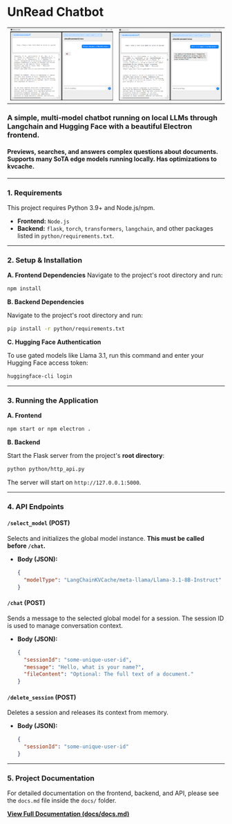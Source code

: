 # UnRead Chatbot

<table>
  <tr>
    <td><img src="./docs/assets/chat_preview_1.png" alt="Chatbot Preview 1" width="400"></td>
    <td><img src="./docs/assets/chat_preview_2.png" alt="Chatbot Preview 2" width="400"></td>
  </tr>
</table>

### A simple, multi-model chatbot running on local LLMs through Langchain and Hugging Face with a beautiful Electron frontend.  


#### Previews, searches, and answers complex questions about documents. Supports many SoTA edge models running locally. Has optimizations to kvcache.

---

### 1. Requirements

This project requires Python 3.9+ and Node.js/npm.

- **Frontend:** `Node.js`
- **Backend:** `flask`, `torch`, `transformers`, `langchain`, and other packages listed in `python/requirements.txt`.

---

### 2. Setup & Installation

**A. Frontend Dependencies**
Navigate to the project's root directory and run:
```bash
npm install
```
**B. Backend Dependencies**

Navigate to the project's root directory and run:
```bash
pip install -r python/requirements.txt
```

**C. Hugging Face Authentication**

To use gated models like Llama 3.1, run this command and enter your Hugging Face access token:
```bash
huggingface-cli login
```

---

### 3. Running the Application

**A. Frontend**
```bash
npm start or npm electron .
```
**B. Backend**

Start the Flask server from the project's **root directory**:
```bash
python python/http_api.py
```
The server will start on `http://127.0.0.1:5000`.

---

### 4. API Endpoints

#### `/select_model` (POST)
Selects and initializes the global model instance. **This must be called before `/chat`.**
- **Body (JSON):**
  ```json
  {
    "modelType": "LangChainKVCache/meta-llama/Llama-3.1-8B-Instruct"
  }
  ```

#### `/chat` (POST)
Sends a message to the selected global model for a session. The session ID is used to manage conversation context.
- **Body (JSON):**
  ```json
  {
    "sessionId": "some-unique-user-id",
    "message": "Hello, what is your name?",
    "fileContent": "Optional: The full text of a document."
  }
  ```

#### `/delete_session` (POST)
Deletes a session and releases its context from memory.
- **Body (JSON):**
  ```json
  {
    "sessionId": "some-unique-user-id"
  }
  ```

---

### 5. Project Documentation

For detailed documentation on the frontend, backend, and API, please see the `docs.md` file inside the `docs/` folder.

[**View Full Documentation (docs/docs.md)**](./docs/docs.md)
